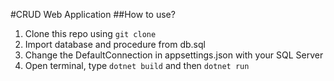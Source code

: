 #CRUD Web Application
##How to use?
1. Clone this repo using `git clone`
2. Import database and procedure from db.sql
3. Change the DefaultConnection in appsettings.json with your SQL Server
4. Open terminal, type `dotnet build` and then `dotnet run`
